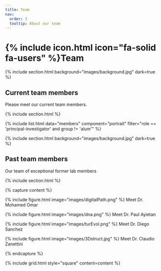 ```yaml
---
title: Team
nav:
  order: 3
  tooltip: About our team
---
```


# {% include icon.html icon="fa-solid fa-users" %}Team

{% include section.html background="images/background.jpg" dark=true %}

## Current team members 

Please meet our current team members.

{% include section.html %}

{% include list.html data="members" component="portrait" filter="role == 'principal-investigator' and group != 'alum'" %}

<!---
{% include list.html data="members" component="portrait" filter="role != 'principal-investigator' and group == 'alum'" %} 
--->


{% include section.html background="images/background.jpg" dark=true %}

## Past team members 

Our team of exceptional former lab members

{% include section.html %}

{% capture content %}

{% include figure.html image="images/digitalPath.png" %}
Meet Dr. Mohamed Omar

{% include figure.html image="images/dna.png" %}
Meet Dr. Paul Ayietan

{% include figure.html image="images/turEvol.png" %}
Meet Dr. Diego Sanchez

{% include figure.html image="images/3Dstruct.jpg" %}
Meet Dr. Claudio Zanettini

{% endcapture %}

{% include grid.html style="square" content=content %}


